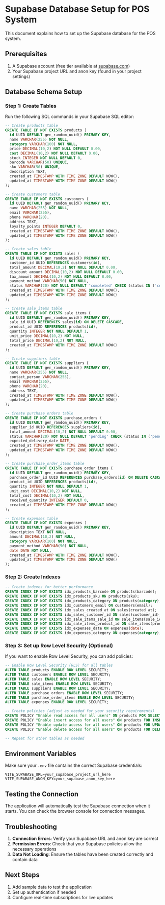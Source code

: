 # Supabase Database Setup for POS System

This document explains how to set up the Supabase database for the POS system.

## Prerequisites

1. A Supabase account (free tier available at [supabase.com](https://supabase.com))
2. Your Supabase project URL and anon key (found in your project settings)

## Database Schema Setup

### Step 1: Create Tables

Run the following SQL commands in your Supabase SQL editor:

```sql
-- Create products table
CREATE TABLE IF NOT EXISTS products (
  id UUID DEFAULT gen_random_uuid() PRIMARY KEY,
  name VARCHAR(255) NOT NULL,
  category VARCHAR(100) NOT NULL,
  price DECIMAL(10,2) NOT NULL DEFAULT 0.00,
  cost DECIMAL(10,2) NOT NULL DEFAULT 0.00,
  stock INTEGER NOT NULL DEFAULT 0,
  barcode VARCHAR(50) UNIQUE,
  sku VARCHAR(50) UNIQUE,
  description TEXT,
  created_at TIMESTAMP WITH TIME ZONE DEFAULT NOW(),
  updated_at TIMESTAMP WITH TIME ZONE DEFAULT NOW()
);

-- Create customers table
CREATE TABLE IF NOT EXISTS customers (
  id UUID DEFAULT gen_random_uuid() PRIMARY KEY,
  name VARCHAR(255) NOT NULL,
  email VARCHAR(255),
  phone VARCHAR(20),
  address TEXT,
  loyalty_points INTEGER DEFAULT 0,
  created_at TIMESTAMP WITH TIME ZONE DEFAULT NOW(),
  updated_at TIMESTAMP WITH TIME ZONE DEFAULT NOW()
);

-- Create sales table
CREATE TABLE IF NOT EXISTS sales (
  id UUID DEFAULT gen_random_uuid() PRIMARY KEY,
  customer_id UUID REFERENCES customers(id),
  total_amount DECIMAL(10,2) NOT NULL DEFAULT 0.00,
  discount_amount DECIMAL(10,2) NOT NULL DEFAULT 0.00,
  tax_amount DECIMAL(10,2) NOT NULL DEFAULT 0.00,
  payment_method VARCHAR(50) NOT NULL,
  status VARCHAR(20) NOT NULL DEFAULT 'completed' CHECK (status IN ('completed', 'pending', 'cancelled')),
  created_at TIMESTAMP WITH TIME ZONE DEFAULT NOW(),
  updated_at TIMESTAMP WITH TIME ZONE DEFAULT NOW()
);

-- Create sale_items table
CREATE TABLE IF NOT EXISTS sale_items (
  id UUID DEFAULT gen_random_uuid() PRIMARY KEY,
  sale_id UUID REFERENCES sales(id) ON DELETE CASCADE,
  product_id UUID REFERENCES products(id),
  quantity INTEGER NOT NULL DEFAULT 1,
  unit_price DECIMAL(10,2) NOT NULL,
  total_price DECIMAL(10,2) NOT NULL,
  created_at TIMESTAMP WITH TIME ZONE DEFAULT NOW()
);

-- Create suppliers table
CREATE TABLE IF NOT EXISTS suppliers (
  id UUID DEFAULT gen_random_uuid() PRIMARY KEY,
  name VARCHAR(255) NOT NULL,
  contact_person VARCHAR(255),
  email VARCHAR(255),
  phone VARCHAR(20),
  address TEXT,
  created_at TIMESTAMP WITH TIME ZONE DEFAULT NOW(),
  updated_at TIMESTAMP WITH TIME ZONE DEFAULT NOW()
);

-- Create purchase_orders table
CREATE TABLE IF NOT EXISTS purchase_orders (
  id UUID DEFAULT gen_random_uuid() PRIMARY KEY,
  supplier_id UUID REFERENCES suppliers(id),
  total_amount DECIMAL(10,2) NOT NULL DEFAULT 0.00,
  status VARCHAR(20) NOT NULL DEFAULT 'pending' CHECK (status IN ('pending', 'received', 'cancelled')),
  expected_delivery_date DATE,
  created_at TIMESTAMP WITH TIME ZONE DEFAULT NOW(),
  updated_at TIMESTAMP WITH TIME ZONE DEFAULT NOW()
);

-- Create purchase_order_items table
CREATE TABLE IF NOT EXISTS purchase_order_items (
  id UUID DEFAULT gen_random_uuid() PRIMARY KEY,
  purchase_order_id UUID REFERENCES purchase_orders(id) ON DELETE CASCADE,
  product_id UUID REFERENCES products(id),
  quantity INTEGER NOT NULL DEFAULT 1,
  unit_cost DECIMAL(10,2) NOT NULL,
  total_cost DECIMAL(10,2) NOT NULL,
  received_quantity INTEGER DEFAULT 0,
  created_at TIMESTAMP WITH TIME ZONE DEFAULT NOW()
);

-- Create expenses table
CREATE TABLE IF NOT EXISTS expenses (
  id UUID DEFAULT gen_random_uuid() PRIMARY KEY,
  description TEXT NOT NULL,
  amount DECIMAL(10,2) NOT NULL,
  category VARCHAR(100) NOT NULL,
  payment_method VARCHAR(50) NOT NULL,
  date DATE NOT NULL,
  created_at TIMESTAMP WITH TIME ZONE DEFAULT NOW(),
  updated_at TIMESTAMP WITH TIME ZONE DEFAULT NOW()
);
```

### Step 2: Create Indexes

```sql
-- Create indexes for better performance
CREATE INDEX IF NOT EXISTS idx_products_barcode ON products(barcode);
CREATE INDEX IF NOT EXISTS idx_products_sku ON products(sku);
CREATE INDEX IF NOT EXISTS idx_products_category ON products(category);
CREATE INDEX IF NOT EXISTS idx_customers_email ON customers(email);
CREATE INDEX IF NOT EXISTS idx_sales_created_at ON sales(created_at);
CREATE INDEX IF NOT EXISTS idx_sales_customer_id ON sales(customer_id);
CREATE INDEX IF NOT EXISTS idx_sale_items_sale_id ON sale_items(sale_id);
CREATE INDEX IF NOT EXISTS idx_sale_items_product_id ON sale_items(product_id);
CREATE INDEX IF NOT EXISTS idx_expenses_date ON expenses(date);
CREATE INDEX IF NOT EXISTS idx_expenses_category ON expenses(category);
```

### Step 3: Set up Row Level Security (Optional)

If you want to enable Row Level Security, you can add policies:

```sql
-- Enable Row Level Security (RLS) for all tables
ALTER TABLE products ENABLE ROW LEVEL SECURITY;
ALTER TABLE customers ENABLE ROW LEVEL SECURITY;
ALTER TABLE sales ENABLE ROW LEVEL SECURITY;
ALTER TABLE sale_items ENABLE ROW LEVEL SECURITY;
ALTER TABLE suppliers ENABLE ROW LEVEL SECURITY;
ALTER TABLE purchase_orders ENABLE ROW LEVEL SECURITY;
ALTER TABLE purchase_order_items ENABLE ROW LEVEL SECURITY;
ALTER TABLE expenses ENABLE ROW LEVEL SECURITY;

-- Create policies (adjust as needed for your security requirements)
CREATE POLICY "Enable read access for all users" ON products FOR SELECT USING (true);
CREATE POLICY "Enable insert access for all users" ON products FOR INSERT WITH CHECK (true);
CREATE POLICY "Enable update access for all users" ON products FOR UPDATE USING (true);
CREATE POLICY "Enable delete access for all users" ON products FOR DELETE USING (true);

-- Repeat for other tables as needed
```

## Environment Variables

Make sure your `.env` file contains the correct Supabase credentials:

```env
VITE_SUPABASE_URL=your_supabase_project_url_here
VITE_SUPABASE_ANON_KEY=your_supabase_anon_key_here
```

## Testing the Connection

The application will automatically test the Supabase connection when it starts. You can check the browser console for connection messages.

## Troubleshooting

1. **Connection Errors**: Verify your Supabase URL and anon key are correct
2. **Permission Errors**: Check that your Supabase policies allow the necessary operations
3. **Data Not Loading**: Ensure the tables have been created correctly and contain data

## Next Steps

1. Add sample data to test the application
2. Set up authentication if needed
3. Configure real-time subscriptions for live updates
